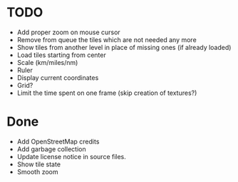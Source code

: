 TODO
====

- Add proper zoom on mouse cursor
- Remove from queue the tiles which are not needed any more
- Show tiles from another level in place of missing ones (if already loaded)
- Load tiles starting from center
- Scale (km/miles/nm)
- Ruler
- Display current coordinates
- Grid?
- Limit the time spent on one frame (skip creation of textures?)

Done
====

- Add OpenStreetMap credits
- Add garbage collection
- Update license notice in source files.
- Show tile state
- Smooth zoom
